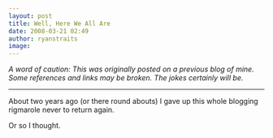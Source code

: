 ```yaml
---
layout: post
title: Well, Here We All Are
date: 2008-03-21 02:49
author: ryanstraits
image: 
---
```

*A word of caution: This was originally posted on a previous blog of mine. Some references and links may be broken. The jokes certainly will be.*

---


About two years ago (or there round abouts) I gave up this whole blogging rigmarole never to return again.

Or so I thought.



